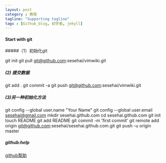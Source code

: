 ```yaml
---
layout: post
category : 教程
tagline: "Supporting tagline"
tags : [Github_blog, 初学者, jekyll]
---
```


#### Start with git

#####（1）初始化git

git init
git pull git@github.com:sesehai/vimwiki.git

##### (2) 提交数据

git add .
git commit -a
git push git@github.com:sesehai/vimwiki.git

##### (3)另一种初始化方法

git config --global user.name "Your Name"
git config --global user.email sesehai@gmail.com
mkdir sesehai.github.com
cd sesehai.github.com 
git init
touch README
git add README
git commit -m 'first commit'
git remote add origin git@github.com:sesehai/sesehai.github.com.git
git push -u origin master


##### github:help

[github帮助](http://help.github.com/)

